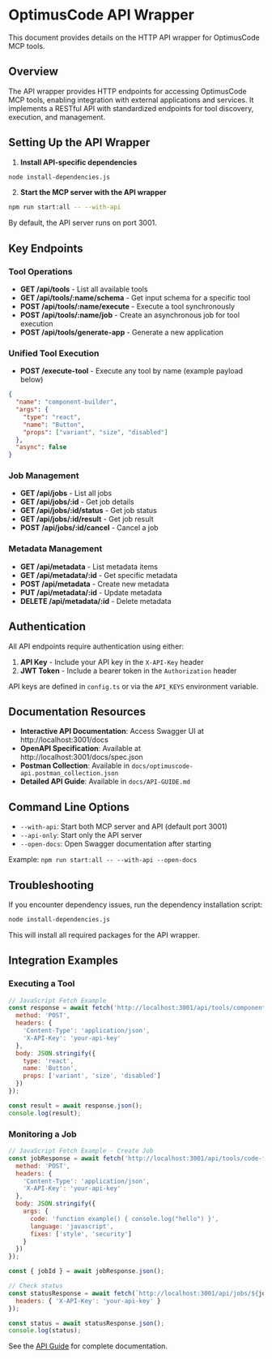 # OptimusCode API Wrapper

This document provides details on the HTTP API wrapper for OptimusCode MCP tools.

## Overview

The API wrapper provides HTTP endpoints for accessing OptimusCode MCP tools, enabling integration with external applications and services. It implements a RESTful API with standardized endpoints for tool discovery, execution, and management.

## Setting Up the API Wrapper

1. **Install API-specific dependencies**

```bash
node install-dependencies.js
```

2. **Start the MCP server with the API wrapper**

```bash
npm run start:all -- --with-api
```

By default, the API server runs on port 3001.

## Key Endpoints

### Tool Operations

- **GET /api/tools** - List all available tools
- **GET /api/tools/:name/schema** - Get input schema for a specific tool
- **POST /api/tools/:name/execute** - Execute a tool synchronously
- **POST /api/tools/:name/job** - Create an asynchronous job for tool execution
- **POST /api/tools/generate-app** - Generate a new application

### Unified Tool Execution

- **POST /execute-tool** - Execute any tool by name (example payload below)

```json
{
  "name": "component-builder",
  "args": {
    "type": "react",
    "name": "Button",
    "props": ["variant", "size", "disabled"]
  },
  "async": false
}
```

### Job Management

- **GET /api/jobs** - List all jobs
- **GET /api/jobs/:id** - Get job details
- **GET /api/jobs/:id/status** - Get job status
- **GET /api/jobs/:id/result** - Get job result
- **POST /api/jobs/:id/cancel** - Cancel a job

### Metadata Management

- **GET /api/metadata** - List metadata items
- **GET /api/metadata/:id** - Get specific metadata
- **POST /api/metadata** - Create new metadata
- **PUT /api/metadata/:id** - Update metadata
- **DELETE /api/metadata/:id** - Delete metadata

## Authentication

All API endpoints require authentication using either:

1. **API Key** - Include your API key in the `X-API-Key` header
2. **JWT Token** - Include a bearer token in the `Authorization` header

API keys are defined in `config.ts` or via the `API_KEYS` environment variable.

## Documentation Resources

- **Interactive API Documentation**: Access Swagger UI at http://localhost:3001/docs
- **OpenAPI Specification**: Available at http://localhost:3001/docs/spec.json
- **Postman Collection**: Available in `docs/optimuscode-api.postman_collection.json`
- **Detailed API Guide**: Available in `docs/API-GUIDE.md`

## Command Line Options

- `--with-api`: Start both MCP server and API (default port 3001)
- `--api-only`: Start only the API server
- `--open-docs`: Open Swagger documentation after starting

Example: `npm run start:all -- --with-api --open-docs`

## Troubleshooting

If you encounter dependency issues, run the dependency installation script:

```bash
node install-dependencies.js
```

This will install all required packages for the API wrapper.

## Integration Examples

### Executing a Tool

```javascript
// JavaScript Fetch Example
const response = await fetch('http://localhost:3001/api/tools/component-builder/execute', {
  method: 'POST',
  headers: {
    'Content-Type': 'application/json',
    'X-API-Key': 'your-api-key'
  },
  body: JSON.stringify({
    type: 'react',
    name: 'Button',
    props: ['variant', 'size', 'disabled']
  })
});

const result = await response.json();
console.log(result);
```

### Monitoring a Job

```javascript
// JavaScript Fetch Example - Create Job
const jobResponse = await fetch('http://localhost:3001/api/tools/code-fixer/job', {
  method: 'POST',
  headers: {
    'Content-Type': 'application/json',
    'X-API-Key': 'your-api-key'
  },
  body: JSON.stringify({
    args: {
      code: 'function example() { console.log("hello") }',
      language: 'javascript',
      fixes: ['style', 'security']
    }
  })
});

const { jobId } = await jobResponse.json();

// Check status
const statusResponse = await fetch(`http://localhost:3001/api/jobs/${jobId}/status`, {
  headers: { 'X-API-Key': 'your-api-key' }
});

const status = await statusResponse.json();
console.log(status);
```

See the [API Guide](./API-GUIDE.md) for complete documentation.